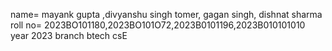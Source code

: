  name= mayank gupta ,divyanshu singh tomer, gagan singh, dishnat sharma
 roll no=   2023BO101180,2023BO101O72,2023B0101196,2023B010101010
 year 2023
 branch btech csE
  
